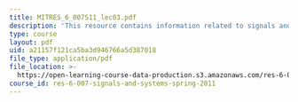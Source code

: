 ```yaml
---
title: MITRES_6_007S11_lec03.pdf
description: 'This resource contains information related to signals and systems: part II.'
type: course
layout: pdf
uid: a21157f121ca5ba3d946766a5d387018
file_type: application/pdf
file_location: >-
  https://open-learning-course-data-production.s3.amazonaws.com/res-6-007-signals-and-systems-spring-2011/a21157f121ca5ba3d946766a5d387018_MITRES_6_007S11_lec03.pdf
course_id: res-6-007-signals-and-systems-spring-2011
---
```

